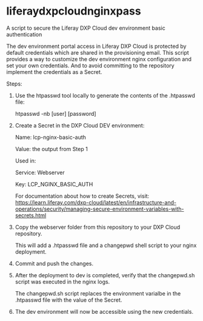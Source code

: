 # liferaydxpcloudnginxpass
A script to secure the Liferay DXP Cloud dev environment basic authentication


The dev environment portal access in Liferay DXP Cloud is protected by default credentials which are shared in the provisioning email. 
This script provides a way to customize the dev environment nginx configuration and set your own credentials. 
And to avoid committing to the repository implement the credentials  as a Secret.

Steps:

1. Use the htpasswd tool locally to generate the contents of the .htpasswd file:
	
	htpasswd -nb [user] [password]
	
2. Create a Secret in the DXP Cloud DEV environment:
	
	Name: lcp-nginx-basic-auth
	
	Value: the output from Step 1
	
	Used in:
	
	Service: Webserver
	
	Key: LCP_NGINX_BASIC_AUTH
	
	For documentation about how to create Secrets, visit: https://learn.liferay.com/dxp-cloud/latest/en/infrastructure-and-operations/security/managing-secure-environment-variables-with-secrets.html	

3. Copy the webserver folder from this repository to your DXP Cloud repository.
	
	This will add a .htpasswd file and a changepwd shell script to your nginx deployment.
	
4. Commit and push the changes.

5. After the deployment to dev is completed, verify that the changepwd.sh script was executed in the nginx logs.

	The changepwd.sh script replaces the environment varialbe in the .htpasswd file with the value of the Secret.

6. The dev environment will now be accessible using the new credentials.
